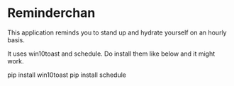 # Reminderchan
This application reminds you to stand up and hydrate yourself on an hourly basis.

It uses win10toast and schedule. 
Do install them like below and it might work. 

pip install win10toast 
pip install schedule 
